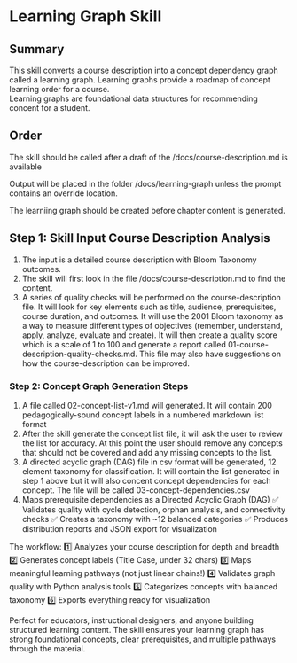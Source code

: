 # Learning Graph Skill

## Summary

This skill converts a course description into a concept dependency graph called a learning graph.
Learning graphs provide a roadmap of concept learning order for a course.  
Learning graphs are foundational data structures for recommending concent for a student.

## Order

The skill should be called after a draft of the /docs/course-description.md is available

Output will be placed in the folder /docs/learning-graph unless the prompt contains an override location.

The learniing graph should be created before chapter content is generated.

## Step 1: Skill Input Course Description Analysis

1. The input is a detailed course description with Bloom Taxonomy outcomes.
2. The skill will first look in the file /docs/course-description.md to find the content.
3. A series of quality checks will be performed on the course-description file.  It will look for key elements such as title, audience, prerequisites, course duration, and outcomes.  It will use the 2001 Bloom taxonomy as a way to measure different types of objectives (remember, understand, apply, analyze, evaluate and create).  It will then create a quality score which is a scale of 1 to 100 and generate a report called 01-course-description-quality-checks.md.  This file may also have suggestions on how the course-description can be improved.

### Step 2: Concept Graph Generation Steps

1. A file called 02-concept-list-v1.md will generated.  It will contain 200 pedagogically-sound concept labels in a numbered markdown list format
1. After the skill generate the concept list file, it will  ask the user to review the list for accuracy.  At this point the user should remove any concepts that should not be covered and add any missing concepts to the list.
1. A directed acyclic graph (DAG) file in csv format will be generated, 
12 element taxonomy for classification.  It will contain the list generated in step 1 above but it will also concent concept dependencies for each concept.  The file will be called 03-concept-dependencies.csv
 1. Maps prerequisite dependencies as a Directed Acyclic Graph (DAG)
 ✅ Validates quality with cycle detection, orphan analysis, and connectivity checks
 ✅ Creates a taxonomy with ~12 balanced categories
 ✅ Produces distribution reports and JSON export for visualization

 The workflow:
 1️⃣ Analyzes your course description for depth and breadth
 2️⃣ Generates concept labels (Title Case, under 32 chars)
 3️⃣ Maps meaningful learning pathways (not just linear chains!)
 4️⃣ Validates graph quality with Python analysis tools
 5️⃣ Categorizes concepts with balanced taxonomy
 6️⃣ Exports everything ready for visualization

 Perfect for educators, instructional designers, and anyone building structured
 learning content. The skill ensures your learning graph has strong foundational
 concepts, clear prerequisites, and multiple pathways through the material.
